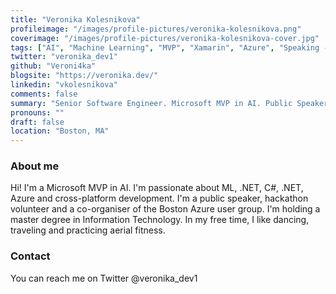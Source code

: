 ```yaml
---
title: "Veronika Kolesnikova"
profileimage: "/images/profile-pictures/veronika-kolesnikova.png"
coverimage: "/images/profile-pictures/veronika-kolesnikova-cover.jpg"
tags: ["AI", "Machine Learning", "MVP", "Xamarin", "Azure", "Speaking - in person", "Speaking - virtual", "Mentorship", "MeetUp Organiser"]
twitter: "veronika_dev1"
github: "Veroni4ka"
blogsite: "https://veronika.dev/"
linkedin: "vkolesnikova"
comments: false
summary: "Senior Software Engineer. Microsoft MVP in AI. Public Speaker. Boston Azure user group co-organizer."
pronouns: ""
draft: false
location: "Boston, MA"
---
```



### About me

Hi!
I'm a Microsoft MVP in AI. I'm passionate about ML, .NET, C#, .NET, Azure and cross-platform development. 
I'm a public speaker, hackathon volunteer and a co-organiser of the Boston Azure user group.
I'm holding a master degree in Information Technology. In my free time, I like dancing, traveling and practicing aerial fitness.

### Contact

You can reach me on Twitter @veronika_dev1
